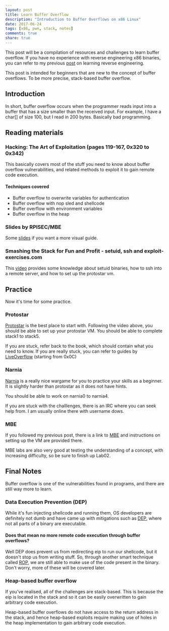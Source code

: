 ```yaml
---
layout: post
title: Learn Buffer Overflow
description: "Introduction to Buffer Overflows on x86 Linux"
date: 2017-06-24
tags: [x86, pwn, stack, notes]
comments: true
share: true
---
```


This post will be a compilation of resources and challenges to learn buffer overflow.
If you have no experience with reverse engineering x86 binaries, you can refer to my previous [post](https://dowsll.github.io/2017-06-17/Learn-Reverse-Engineering/) on learning reverse engineering.

This post is intended for beginners that are new to the concept of buffer overflows. To be more precise, stack-based buffer overflow.

## Introduction
In short, buffer overflow occurs when the programmer reads input into a buffer that has a size smaller than the received input. For example, I have a char[] of size 100, but I read in 200 bytes. Basically bad programming.

## Reading materials
### Hacking: The Art of Exploitation (pages 119-167, 0x320 to 0x342)

This basically covers most of the stuff you need to know about buffer overflow vulnerabilities, and related methods to exploit it to gain remote code execution.

#### Techniques covered
* Buffer overflow to overwrite variables for authentication
* Buffer overflow with nop sled and shellcode
* Buffer overflow with environment variables
* Buffer overflow in the heap

### Slides by RPISEC/MBE
Some [slides](http://security.cs.rpi.edu/courses/binexp-spring2015/lectures/5/04_lecture.pdf) if you want a more visual guide.

### Smashing the Stack for Fun and Profit - setuid, ssh and exploit-exercises.com
This [video](https://www.youtube.com/watch?v=Y-4WHf0of6Y) provides some knowledge about setuid binaries, how to ssh into a remote server, and how to set up the protostar vm.

## Practice
Now it's time for some practice.

### Protostar
[Protostar](https://exploit-exercises.com/protostar/) is the best place to start with. Following the video above, you should be able to set up your protostar VM.
You should be able to complete stack1 to stack5.

If you are stuck, refer back to the book, which should contain what you need to know. If you are really stuck, you can refer to guides by [LiveOverflow](http://liveoverflow.com/binary_hacking/index.html) (starting from 0x0C)

### Narnia
[Narnia](http://overthewire.org/wargames/narnia/) is a really nice wargame for you to practice your skills as a beginner. It is slightly harder than protostar as it does not have hints.

You should be able to work on narnia0 to narnia4.

If you are stuck with the challlenges, there is an IRC where you can seek help from. I am usually online there with username dows.

### MBE
If you followed my previous post, there is a link to [MBE](https://github.com/RPISEC/MBE) and instructions on setting up the VM are provided there.

MBE labs are also very good at testing the understanding of a concept, with increasing difficulty, so be sure to finish up Lab02.

## Final Notes
Buffer overflow is one of the vulnerabilities found in programs, and there are still way more to learn. 

### Data Execution Prevention (DEP)
While it's fun injecting shellcode and running them, OS developers are definitely not dumb and have came up with mitigations such as [DEP](https://en.wikipedia.org/wiki/Executable_space_protection), where not all parts of a binary are executable.

#### Does that mean no more remote code execution through buffer overflows?
Well DEP does prevent us from redirecting eip to run our shellcode, but it doesn't stop us from writing stuff. So, through another smart technique called [ROP](https://en.wikipedia.org/wiki/Return-oriented_programming), we are still able to make use of the code present in the binary. Don't worry, more of these will be covered later.

### Heap-based buffer overflow
If you've realised, all of the challenges are stack-based. This is because the eip is located in the stack and so it can be easily overwritten to gain arbitrary code execution.

Heap-based buffer overflows do not have access to the return address in the stack, and hence heap-based exploits require making use of holes in the heap implementation to gain arbitrary code execution.
